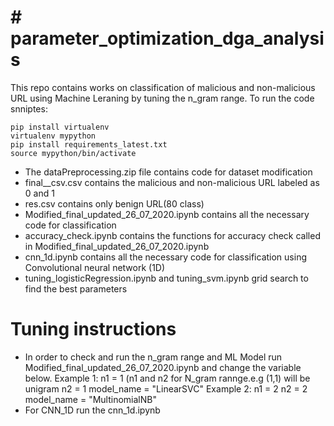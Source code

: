# # parameter_optimization_dga_analysis



This repo contains works on classification of malicious and non-malicious URL using Machine Leraning by tuning the n_gram range.
To run the code snniptes:

```
pip install virtualenv
virtualenv mypython
pip install requirements_latest.txt
source mypython/bin/activate
```

  - The dataPreprocessing.zip file contains code for dataset modification
  - final__csv.csv contains the malicious and non-malicious URL labeled as 0 and 1
  - res.csv contains only benign URL(80 class)
  - Modified_final_updated_26_07_2020.ipynb contains all the necessary code for classification
  - accuracy_check.ipynb contains the functions for accuracy check called in Modified_final_updated_26_07_2020.ipynb 
  - cnn_1d.ipynb contains all the necessary code for classification using Convolutional neural network (1D)
  - tuning_logisticRegression.ipynb and tuning_svm.ipynb grid search to find the best parameters
  
# Tuning instructions

  - In order to check and run the n_gram range and ML Model run Modified_final_updated_26_07_2020.ipynb and change the variable below.
 Example 1:
n1 = 1 (n1 and n2 for N_gram rannge.e.g (1,1) will be unigram
n2 = 1
model_name = "LinearSVC"
 Example 2:
n1 = 2
n2 = 2
model_name = "MultinomialNB"
  - For CNN_1D run the cnn_1d.ipynb

